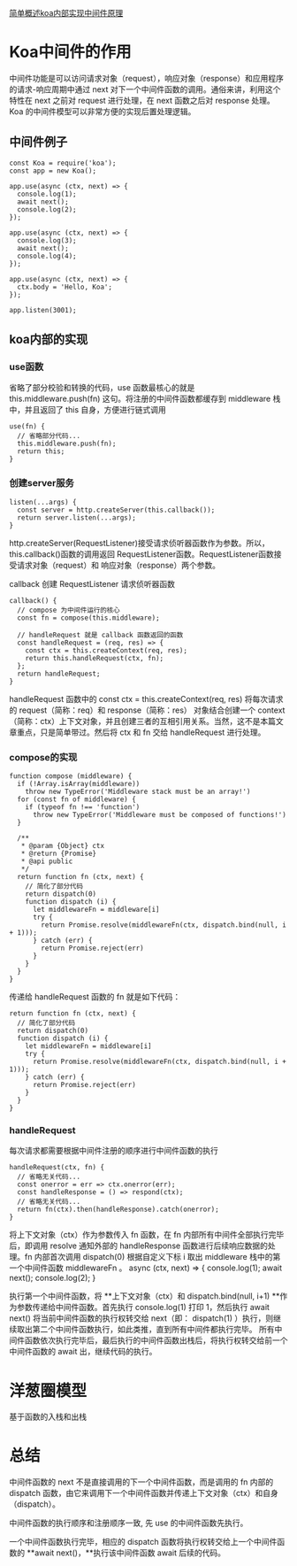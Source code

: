 [简单概述koa内部实现中间件原理](https://juejin.cn/post/6854573208348295182)

# Koa中间件的作用
中间件功能是可以访问请求对象（request），响应对象（response）和应用程序的请求-响应周期中通过 next 对下一个中间件函数的调用。通俗来讲，利用这个特性在 next 之前对 request 进行处理，在 next 函数之后对 response 处理。Koa 的中间件模型可以非常方便的实现后置处理逻辑。

## 中间件例子

```
const Koa = require('koa');
const app = new Koa();

app.use(async (ctx, next) => {
  console.log(1);
  await next();
  console.log(2);
});

app.use(async (ctx, next) => {
  console.log(3);
  await next();
  console.log(4);
});

app.use(async (ctx, next) => {
  ctx.body = 'Hello, Koa';
});

app.listen(3001);
```
## koa内部的实现

### use函数
省略了部分校验和转换的代码，use 函数最核心的就是 this.middleware.push(fn)  这句。将注册的中间件函数都缓存到 middleware 栈中，并且返回了 this 自身，方便进行链式调用
```
use(fn) {
  // 省略部分代码...
  this.middleware.push(fn);
  return this;
}
```
### 创建server服务

```
listen(...args) {
  const server = http.createServer(this.callback());
  return server.listen(...args);
}

```
http.createServer(RequestListener)接受请求侦听器函数作为参数。所以，this.callback()函数的调用返回 RequestListener函数。RequestListener函数接受请求对象（request）和 响应对象（response）两个参数。

callback 创建 RequestListener 请求侦听器函数
```
callback() {
  // compose 为中间件运行的核心
  const fn = compose(this.middleware);

  // handleRequest 就是 callback 函数返回的函数
  const handleRequest = (req, res) => {
    const ctx = this.createContext(req, res);
    return this.handleRequest(ctx, fn);
  };
  return handleRequest;
}
```

handleRequest 函数中的 const ctx = this.createContext(req, res) 将每次请求的 request（简称：req）和 response（简称：res） 对象结合创建一个 context（简称：ctx）上下文对象，并且创建三者的互相引用关系。当然，这不是本篇文章重点，只是简单带过。然后将 ctx 和 fn 交给 handleRequest 进行处理。

### compose的实现
```
function compose (middleware) {
  if (!Array.isArray(middleware)) 
    throw new TypeError('Middleware stack must be an array!')
  for (const fn of middleware) {
    if (typeof fn !== 'function') 
      throw new TypeError('Middleware must be composed of functions!')
  }

  /**
   * @param {Object} ctx
   * @return {Promise}
   * @api public
   */
  return function fn (ctx, next) {
    // 简化了部分代码
    return dispatch(0)
    function dispatch (i) {
      let middlewareFn = middleware[i]
      try {
        return Promise.resolve(middlewareFn(ctx, dispatch.bind(null, i + 1)));
      } catch (err) {
        return Promise.reject(err)
      }
    }
  }
}
```
传递给 handleRequest 函数的 fn 就是如下代码：

```
return function fn (ctx, next) {
  // 简化了部分代码
  return dispatch(0)
  function dispatch (i) {
    let middlewareFn = middleware[i]
    try {
      return Promise.resolve(middlewareFn(ctx, dispatch.bind(null, i + 1)));
    } catch (err) {
      return Promise.reject(err)
    }
  }
}
```
### handleRequest 

每次请求都需要根据中间件注册的顺序进行中间件函数的执行

```
handleRequest(ctx, fn) {
  // 省略无关代码...
  const onerror = err => ctx.onerror(err);
  const handleResponse = () => respond(ctx);
  // 省略无关代码...
  return fn(ctx).then(handleResponse).catch(onerror);
}

```
将上下文对象（ctx）作为参数传入 fn 函数，在 fn 内部所有中间件全部执行完毕后，即调用 resolve 通知外部的 handleResponse 函数进行后续响应数据的处理。fn 内部首次调用 dispatch(0) 根据自定义下标 i 取出 middleware 栈中的第一个中间件函数 middlewareFn 。
async (ctx, next) => {
  console.log(1);
  await next();
  console.log(2);
}

执行第一个中间件函数，将 **上下文对象（ctx）和 dispatch.bind(null, i+1) **作为参数传递给中间件函数。首先执行 console.log(1) 打印 1，然后执行 await next() 将当前中间件函数的执行权转交给 next（即： dispatch(1) ）执行，则继续取出第二个中间件函数执行，如此类推，直到所有中间件都执行完毕。
所有中间件函数依次执行完毕后，最后执行的中间件函数出栈后，将执行权转交给前一个中间件函数的 await 出，继续代码的执行。

# 洋葱圈模型

基于函数的入栈和出栈

# 总结 

中间件函数的 next 不是直接调用的下一个中间件函数，而是调用的 fn 内部的 dispatch 函数，由它来调用下一个中间件函数并传递上下文对象（ctx）和自身（dispatch）。


中间件函数的执行顺序和注册顺序一致, 先 use 的中间件函数先执行。


一个中间件函数执行完毕，相应的 dispatch 函数将执行权转交给上一个中间件函数的 **await next()，**执行该中间件函数 await 后续的代码。


